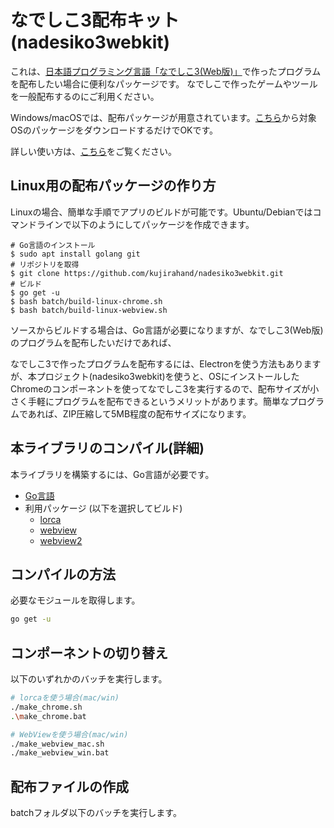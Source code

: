 # なでしこ3配布キット(nadesiko3webkit)

これは、[日本語プログラミング言語「なでしこ3(Web版)」](https://nadesi.com/)で作ったプログラムを配布したい場合に便利なパッケージです。
なでしこで作ったゲームやツールを一般配布するのにご利用ください。

Windows/macOSでは、配布パッケージが用意されています。[こちら](https://github.com/kujirahand/nadesiko3webkit/releases)から対象OSのパッケージをダウンロードするだけでOKです。

詳しい使い方は、[こちら](batch/res/README.md)をご覧ください。

## Linux用の配布パッケージの作り方

Linuxの場合、簡単な手順でアプリのビルドが可能です。Ubuntu/Debianではコマンドラインで以下のようにしてパッケージを作成できます。

```
# Go言語のインストール
$ sudo apt install golang git
# リポジトリを取得
$ git clone https://github.com/kujirahand/nadesiko3webkit.git
# ビルド
$ go get -u
$ bash batch/build-linux-chrome.sh
$ bash batch/build-linux-webview.sh
```

ソースからビルドする場合は、Go言語が必要になりますが、なでしこ3(Web版)のプログラムを配布したいだけであれば、

なでしこ3で作ったプログラムを配布するには、Electronを使う方法もありますが、本プロジェクト(nadesiko3webkit)を使うと、OSにインストールしたChromeのコンポーネントを使ってなでしこ3を実行するので、配布サイズが小さく手軽にプログラムを配布できるというメリットがあります。簡単なプログラムであれば、ZIP圧縮して5MB程度の配布サイズになります。

## 本ライブラリのコンパイル(詳細)

本ライブラリを構築するには、Go言語が必要です。

 - [Go言語](https://golang.org/)
 - 利用パッケージ (以下を選択してビルド)
   - [lorca](https://github.com/zserge/lorca)
   - [webview](https://github.com/webview/webview)
   - [webview2](https://github.com/jchv/go-webview2)

## コンパイルの方法

必要なモジュールを取得します。

```bash
go get -u
```

## コンポーネントの切り替え

以下のいずれかのバッチを実行します。

```bash
# lorcaを使う場合(mac/win)
./make_chrome.sh
.\make_chrome.bat

# WebViewを使う場合(mac/win)
./make_webview_mac.sh
./make_webview_win.bat
```

## 配布ファイルの作成

batchフォルダ以下のバッチを実行します。

